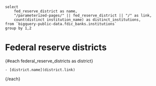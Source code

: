 

```federal_reserve_districts
select 
    fed_reserve_district as name, 
    "/parameterized-pages/" || fed_reserve_district || "/" as link,
    count(distinct institution_name) as distinct_institutions,
from `bigquery-public-data.fdic_banks.institutions`
group by 1,2
```

# Federal reserve districts 

<DataTable data={federal_reserve_districts} link=link/>

{#each federal_reserve_districts as district}
    
    - [district.name](district.link)

{/each}